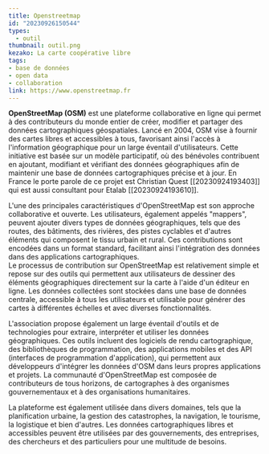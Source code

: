 ```yaml
---
title: Openstreetmap 
id: "20230926150544"
types:
  - outil
thumbnail: outil.png
kezako: La carte coopérative libre 
tags:
- base de données
- open data
- collaboration
link: https://www.openstreetmap.fr
---
```


**OpenStreetMap (OSM)** est une plateforme collaborative en ligne qui permet à des contributeurs du monde entier de créer, modifier et partager des données cartographiques géospatiales. Lancé en 2004, OSM vise à fournir des cartes libres et accessibles à tous, favorisant ainsi l'accès à l'information géographique pour un large éventail d'utilisateurs. Cette initiative est basée sur un modèle participatif, où des bénévoles contribuent en ajoutant, modifiant et vérifiant des données géographiques afin de maintenir une base de données cartographiques précise et à jour. En France le porte parole de ce projet est Christian Quest [[20230924193403]] qui est aussi consultant pour Etalab [[20230924193610]].

L'une des principales caractéristiques d'OpenStreetMap est son approche collaborative et ouverte. Les utilisateurs, également appelés "mappers", peuvent ajouter divers types de données géographiques, tels que des routes, des bâtiments, des rivières, des pistes cyclables et d'autres éléments qui composent le tissu urbain et rural. Ces contributions sont encodées dans un format standard, facilitant ainsi l'intégration des données dans des applications cartographiques.\
Le processus de contribution sur OpenStreetMap est relativement simple et repose sur des outils qui permettent aux utilisateurs de dessiner des éléments géographiques directement sur la carte à l'aide d'un éditeur en ligne. Les données collectées sont stockées dans une base de données centrale, accessible à tous les utilisateurs et utilisable pour générer des cartes à différentes échelles et avec diverses fonctionnalités.

L'association propose également un large éventail d'outils et de technologies pour extraire, interpréter et utiliser les données géographiques. Ces outils incluent des logiciels de rendu cartographique, des bibliothèques de programmation, des applications mobiles et des API (interfaces de programmation d'application), qui permettent aux développeurs d'intégrer les données d'OSM dans leurs propres applications et projets.
La communauté d'OpenStreetMap est composée de contributeurs de tous horizons, de cartographes à des organismes gouvernementaux et à des organisations humanitaires. 

La plateforme est également utilisée dans divers domaines, tels que la planification urbaine, la gestion des catastrophes, la navigation, le tourisme, la logistique et bien d'autres. Les données cartographiques libres et accessibles peuvent être utilisées par des gouvernements, des entreprises, des chercheurs et des particuliers pour une multitude de besoins.
